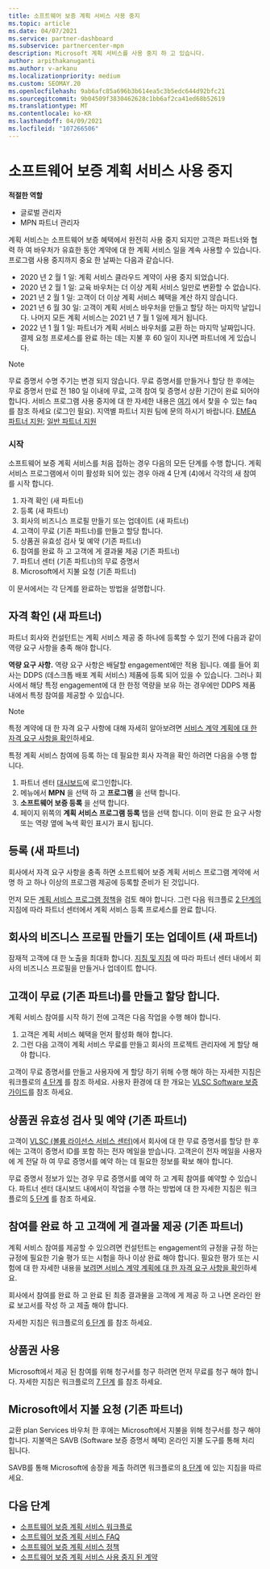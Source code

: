 ```yaml
---
title: 소프트웨어 보증 계획 서비스 사용 중지
ms.topic: article
ms.date: 04/07/2021
ms.service: partner-dashboard
ms.subservice: partnercenter-mpn
description: Microsoft 계획 서비스를 사용 중지 하 고 있습니다.
author: arpithakanuganti
ms.author: v-arkanu
ms.localizationpriority: medium
ms.custom: SEOMAY.20
ms.openlocfilehash: 9ab6afc85a696b3b614ea5c3b5edc644d92bfc21
ms.sourcegitcommit: 9b04509f3830462628c1bb6af2ca41ed68b52619
ms.translationtype: MT
ms.contentlocale: ko-KR
ms.lasthandoff: 04/09/2021
ms.locfileid: "107266506"
---
```

# <a name="software-assurance-planning-services-retirement"></a>소프트웨어 보증 계획 서비스 사용 중지

**적절한 역할**

- 글로벌 관리자
- MPN 파트너 관리자


계획 서비스는 소프트웨어 보증 혜택에서 완전히 사용 중지 되지만 고객은 파트너와 협력 하 여 바우처가 유효한 동안 계약에 대 한 계획 서비스 일을 계속 사용할 수 있습니다. 프로그램 사용 중지까지 중요 한 날짜는 다음과 같습니다. 

- 2020 년 2 월 1 일: 계획 서비스 클라우드 계약이 사용 중지 되었습니다.  
- 2020 년 2 월 1 일: 교육 바우처는 더 이상 계획 서비스 일만로 변환할 수 없습니다.  
- 2021 년 2 월 1 일: 고객이 더 이상 계획 서비스 혜택을 계산 하지 않습니다. 
- 2021 년 6 월 30 일: 고객이 계획 서비스 바우처을 만들고 할당 하는 마지막 날입니다. 나머지 모든 계획 서비스는 2021 년 7 월 1 일에 제거 됩니다.
- 2022 년 1 월 1 일: 파트너가 계획 서비스 바우처를 교환 하는 마지막 날짜입니다. 결제 요청 프로세스를 완료 하는 데는 지불 후 60 일이 지나면 파트너에 게 있습니다.  

>[!NOTE]
>무료 증명서 수명 주기는 변경 되지 않습니다. 무료 증명서를 만들거나 할당 한 후에는 무료 증명서 만료 전 180 일 이내에 무료, 고객 참여 및 증명서 상환 기간이 완료 되어야 합니다.  서비스 프로그램 사용 중지에 대 한 자세한 내용은 [여기](https://partner.microsoft.com/resources/collection/software-assurance-benefit-changes#/) 에서 찾을 수 있는 faq를 참조 하세요 (로그인 필요).  지역별 파트너 지원 팀에 문의 하시기 바랍니다. [EMEA 파트너 지원](mailto:savoucher@msdirectservices.com); [일반 파트너 지원](https://partner.microsoft.com/dashboard/support/servicerequests)


### <a name="get-started"></a>시작

소프트웨어 보증 계획 서비스를 처음 접하는 경우 다음의 모든 단계를 수행 합니다. 계획 서비스 프로그램에서 이미 활성화 되어 있는 경우 아래 4 단계 (4)에서 각각의 새 참여를 시작 합니다.

1. 자격 확인 (새 파트너)
2. 등록 (새 파트너)
3. 회사의 비즈니스 프로필 만들기 또는 업데이트 (새 파트너)
4. 고객이 무료 (기존 파트너)를 만들고 할당 합니다.
5. 상품권 유효성 검사 및 예약 (기존 파트너)
6. 참여를 완료 하 고 고객에 게 결과물 제공 (기존 파트너)
7. 파트너 센터 (기존 파트너)의 무료 증명서
8. Microsoft에서 지불 요청 (기존 파트너)

이 문서에서는 각 단계를 완료하는 방법을 설명합니다.

## <a name="verify-eligibility-new-partners"></a>자격 확인 (새 파트너)

파트너 회사와 컨설턴트는 계획 서비스 제공 중 하나에 등록할 수 있기 전에 다음과 같이 역량 요구 사항을 충족 해야 합니다.

**역량 요구 사항.** 역량 요구 사항은 배달할 engagement에만 적용 됩니다. 예를 들어 회사는 DDPS (데스크톱 배포 계획 서비스) 제품에 등록 되어 있을 수 있습니다. 그러나 회사에서 해당 특정 engagement에 대 한 한정 역량을 보유 하는 경우에만 DDPS 제품 내에서 특정 참여를 제공할 수 있습니다.

>[!NOTE]
> 특정 계약에 대 한 자격 요구 사항에 대해 자세히 알아보려면 [서비스 계약 계획에 대 한 자격 요구 사항을 확인](software-assurance-dps-requirements.md)하세요.

특정 계획 서비스 참여에 등록 하는 데 필요한 회사 자격을 확인 하려면 다음을 수행 합니다.

1. 파트너 센터 [대시보드](https://partner.microsoft.com/dashboard/home)에 로그인합니다.
2. 메뉴에서 **MPN** 을 선택 하 고 **프로그램** 을 선택 합니다.
3. **소프트웨어 보증 등록** 을 선택 합니다.
4. 페이지 위쪽의 **계획 서비스 프로그램 등록** 탭을 선택 합니다. 이미 완료 한 요구 사항 또는 역량 옆에 녹색 확인 표시가 표시 됩니다.

## <a name="enroll-new-partners"></a>등록 (새 파트너)

회사에서 자격 요구 사항을 충족 하면 소프트웨어 보증 계획 서비스 프로그램 계약에 서명 하 고 하나 이상의 프로그램 제공에 등록할 준비가 된 것입니다.

먼저 모든 [계획 서비스 프로그램 정책](https://go.microsoft.com/fwlink/?linkid=2115984)을 검토 해야 합니다. 그런 다음 워크플로 [2 단계의](https://go.microsoft.com/fwlink/?linkid=2115983) 지침에 따라 파트너 센터에서 계획 서비스 등록 프로세스를 완료 합니다.


## <a name="create-or-update-your-companys-business-profile-new-partners"></a>회사의 비즈니스 프로필 만들기 또는 업데이트 (새 파트너)

잠재적 고객에 대 한 노출을 최대화 합니다. [지침 및 지침](create-a-marketing-profile.md) 에 따라 파트너 센터 내에서 회사의 비즈니스 프로필을 만들거나 업데이트 합니다.

## <a name="customer-creates-and-assigns-voucher-existing-partners"></a>고객이 무료 (기존 파트너)를 만들고 할당 합니다.

계획 서비스 참여를 시작 하기 전에 고객은 다음 작업을 수행 해야 합니다.

1. 고객은 계획 서비스 혜택을 먼저 활성화 해야 합니다.
2. 그런 다음 고객이 계획 서비스 무료를 만들고 회사의 프로젝트 관리자에 게 할당 해야 합니다.

고객이 무료 증명서를 만들고 사용자에 게 할당 하기 위해 수행 해야 하는 자세한 지침은 워크플로의 [4 단계](https://go.microsoft.com/fwlink/?linkid=2115983) 를 참조 하세요. 사용자 환경에 대 한 개요는 [VLSC Software 보증 가이드](https://download.microsoft.com/download/A/7/D/A7D04694-1B1E-4B18-918F-0EDCD43BA2E5/VLSC-Software-Assurance-Guide_en-US.pdf)를 참조 하세요.

## <a name="validate-and-reserve-voucher-existing-partners"></a>상품권 유효성 검사 및 예약 (기존 파트너)

고객이 [VLSC (볼륨 라이선스 서비스 센터)](https://www.microsoft.com/Licensing/servicecenter/default.aspx)에서 회사에 대 한 무료 증명서를 할당 한 후에는 고객이 증명서 ID를 포함 하는 전자 메일을 받습니다. 고객은이 전자 메일을 사용자에 게 전달 하 여 무료 증명서를 예약 하는 데 필요한 정보를 확보 해야 합니다.

무료 증명서 정보가 있는 경우 무료 증명서를 예약 하 고 계획 참여를 예약할 수 있습니다. 파트너 센터 대시보드 내에서이 작업을 수행 하는 방법에 대 한 자세한 지침은 워크플로의 [5 단계](https://go.microsoft.com/fwlink/?linkid=2115983) 를 참조 하세요.

## <a name="complete-engagement-and-provide-deliverables-to-your-customer-existing-partners"></a>참여를 완료 하 고 고객에 게 결과물 제공 (기존 파트너)

계획 서비스 참여를 제공할 수 있으려면 컨설턴트는 engagement의 규정을 규정 하는 규정에 필요한 기술 평가 또는 시험을 하나 이상 완료 해야 합니다. 필요한 평가 또는 시험에 대 한 자세한 내용을 [보려면 서비스 계약 계획에 대 한 자격 요구 사항을 확인](software-assurance-dps-requirements.md)하세요.

회사에서 참여를 완료 하 고 완료 된 최종 결과물을 고객에 게 제공 하 고 나면 온라인 완료 보고서를 작성 하 고 제출 해야 합니다.

자세한 지침은 워크플로의 [6 단계](https://go.microsoft.com/fwlink/?linkid=2115983) 를 참조 하세요.

## <a name="redeem-voucher"></a>상품권 사용

Microsoft에서 제공 된 참여를 위해 청구서를 청구 하려면 먼저 무료를 청구 해야 합니다. 자세한 지침은 워크플로의 [7 단계](https://go.microsoft.com/fwlink/?linkid=2115983) 를 참조 하세요.

## <a name="request-payment-from-microsoft-existing-partners"></a>Microsoft에서 지불 요청 (기존 파트너)

교환 plan Services 바우처 한 후에는 Microsoft에서 지불을 위해 청구서를 청구 해야 합니다. 지불액은 SAVB (Software 보증 증명서 혜택) 온라인 지불 도구를 통해 처리 됩니다.

SAVB를 통해 Microsoft에 송장을 제출 하려면 워크플로의 [8 단계](https://go.microsoft.com/fwlink/?linkid=2115983) 에 있는 지침을 따르세요.

## <a name="next-steps"></a>다음 단계

- [소프트웨어 보증 계획 서비스 워크플로](https://go.microsoft.com/fwlink/?linkid=2115983)
- [소프트웨어 보증 계획 서비스 FAQ](https://go.microsoft.com/fwlink/?linkid=2116077)
- [소프트웨어 보증 계획 서비스 정책](https://go.microsoft.com/fwlink/?linkid=2115984)
- [소프트웨어 보증 계획 서비스 사용 중지 된 계약](https://query.prod.cms.rt.microsoft.com/cms/api/am/binary/RE4sln9)
